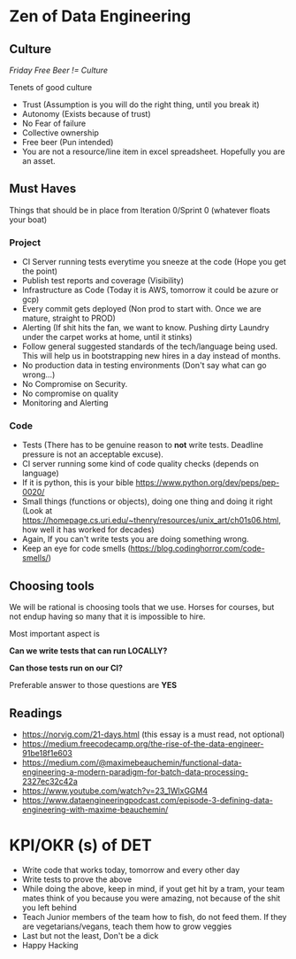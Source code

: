 # Zen of Data Engineering

## Culture

_Friday Free Beer != Culture_

Tenets of good culture

- Trust (Assumption is you will do the right thing, until you break it)
- Autonomy (Exists because of trust)
- No Fear of failure 
- Collective ownership
- Free beer (Pun intended)
- You are not a resource/line item in excel spreadsheet. Hopefully you are an asset.

## Must Haves
Things that should be in place from Iteration 0/Sprint 0 (whatever floats your boat)

### Project

- CI Server running tests everytime you sneeze at the code (Hope you get the point)
- Publish test reports and coverage (Visibility)
- Infrastructure as Code (Today it is AWS, tomorrow it could be azure or gcp)
- Every commit gets deployed (Non prod to start with. Once we are mature, straight to PROD)
- Alerting (If shit hits the fan, we want to know. Pushing dirty Laundry under the carpet works at home, until it stinks)
- Follow general suggested standards of the tech/language being used. This will help us in bootstrapping new hires in a day instead of months.
- No production data in testing environments (Don't say what can go wrong...)
- No Compromise on Security.
- No compromise on quality
- Monitoring and Alerting

### Code 
- Tests (There has to be genuine reason to **not** write tests. Deadline pressure is not an acceptable excuse).
- CI server running some kind of code quality checks (depends on language)
- If it is python, this is your bible https://www.python.org/dev/peps/pep-0020/
- Small things (functions or objects), doing one thing and doing it right (Look at https://homepage.cs.uri.edu/~thenry/resources/unix_art/ch01s06.html, how well it has worked for decades)
- Again, If you can't write tests you are doing something wrong.
- Keep an eye for code smells (https://blog.codinghorror.com/code-smells/)


## Choosing tools
We will be rational is choosing tools that we use. Horses for courses, but not endup having so many that it is impossible to hire.

Most important aspect is

**Can we write tests that can run LOCALLY?**

**Can those tests run on our CI?**

Preferable answer to those questions are **YES**

## Readings
- https://norvig.com/21-days.html (this essay is a must read, not optional)
- https://medium.freecodecamp.org/the-rise-of-the-data-engineer-91be18f1e603
- https://medium.com/@maximebeauchemin/functional-data-engineering-a-modern-paradigm-for-batch-data-processing-2327ec32c42a
- https://www.youtube.com/watch?v=23_1WlxGGM4
- https://www.dataengineeringpodcast.com/episode-3-defining-data-engineering-with-maxime-beauchemin/


# **KPI/OKR (s) of DET** 

- Write code that works today, tomorrow and every other day
- Write tests to prove the above
- While doing the above, keep in mind, if yout get hit by a tram, your team mates think of you because you were amazing, not because of the shit you left behind
- Teach Junior members of the team how to fish, do not feed them. If they are vegetarians/vegans, teach them how to grow veggies
- Last but not the least, Don't be a dick
- Happy Hacking
